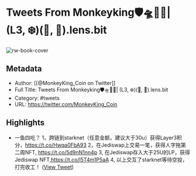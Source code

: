 # Tweets From Monkeyking🛡️🛸🚢🐐| (L3, ❄️)(🌸, 🌿).lens.bit

![rw-book-cover](https://pbs.twimg.com/profile_images/1647141139366162432/daea5wde.jpg)

## Metadata
- Author: [[@MonkeyKing_Coin on Twitter]]
- Full Title: Tweets From Monkeyking🛡️🛸🚢🐐| (L3, ❄️)(🌸, 🌿).lens.bit
- Category: #tweets
- URL: https://twitter.com/MonkeyKing_Coin

## Highlights
- 一鱼四吃？
  1，跨链到starknet（任意金额，建议大于30u）获得Layer3积分，https://t.co/Hwqa0FbA93
  2，在Jediswap上交易一笔，获得人字拖第二周NFT, https://t.co/5d9nN1nn4p
  3, 在Jediswap存入大于25U的LP，获得Jediswap NFT,https://t.co/l5T4m1P5aA
  4, 以上交互了starknet等待空投，打完收工！ ([View Tweet](https://twitter.com/MonkeyKing_Coin/status/1659075065189904384))
